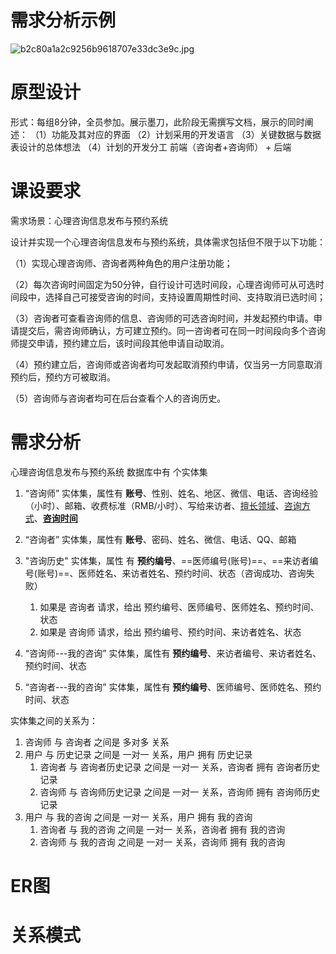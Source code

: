 # 需求分析示例
![b2c80a1a2c9256b9618707e33dc3e9c.jpg](https://bu.dusays.com/2023/10/14/652a3d3ad375b.jpg)

# 原型设计
形式：每组8分钟，全员参加。展示墨刀，此阶段无需撰写文档，展示的同时阐述：
（1）功能及其对应的界面
（2）计划采用的开发语言
（3）关键数据与数据表设计的总体想法
（4）计划的开发分工  前端（咨询者+咨询师） + 后端
# 课设要求
需求场景：心理咨询信息发布与预约系统

设计并实现一个心理咨询信息发布与预约系统，具体需求包括但不限于以下功能：

（1）实现心理咨询师、咨询者两种角色的用户注册功能；

（2）每次咨询时间固定为50分钟，自行设计可选时间段，心理咨询师可从可选时间段中，选择自己可接受咨询的时间，支持设置周期性时间、支持取消已选时间；

（3）咨询者可查看咨询师的信息、咨询师的可选咨询时间，并发起预约申请。申请提交后，需咨询师确认，方可建立预约。同一咨询者可在同一时间段向多个咨询师提交申请，预约建立后，该时间段其他申请自动取消。

（4）预约建立后，咨询师或咨询者均可发起取消预约申请，仅当另一方同意取消预约后，预约方可被取消。

（5）咨询师与咨询者均可在后台查看个人的咨询历史。
# 需求分析
心理咨询信息发布与预约系统 数据库中有  个实体集
1. “咨询师” 实体集，属性有 **账号**、性别、姓名、地区、微信、电话、咨询经验（小时）、邮箱、收费标准（RMB/小时）、写给来访者、<u>擅长领域</u>、<u>咨询方式</u>、<u>**咨询时间**</u>

2. “咨询者” 实体集，属性有 **账号**、密码、姓名、微信、电话、QQ、邮箱

3. "咨询历史" 实体集，属性 有 **预约编号**、==医师编号(账号)==、==来访者编号(账号)==、医师姓名、来访者姓名、预约时间、状态（咨询成功、咨询失败）
	1. 如果是 咨询者 请求，给出 预约编号、医师编号、医师姓名、预约时间、状态
	2. 如果是 咨询师 请求，给出 预约编号、预约时间、来访者姓名、状态

5. “咨询师---我的咨询” 实体集，属性有 **预约编号**、来访者编号、来访者姓名、预约时间、状态

6. “咨询者---我的咨询” 实体集，属性有 **预约编号**、医师编号、医师姓名、预约时间、状态

实体集之间的关系为：
1. 咨询师 与 咨询者 之间是 多对多 关系
2. 用户 与 历史记录 之间是 一对一 关系，用户 拥有 历史记录
	1. 咨询者 与 咨询者历史记录 之间是 一对一 关系，咨询者 拥有 咨询者历史记录
	2. 咨询师 与 咨询师历史记录 之间是 一对一 关系，咨询师 拥有 咨询师历史记录
3.  用户 与 我的咨询 之间是 一对一 关系，用户 拥有 我的咨询
	1. 咨询者 与 我的咨询 之间是 一对一 关系，咨询者 拥有 我的咨询
	2. 咨询师 与 我的咨询 之间是 一对一 关系，咨询师 拥有 我的咨询

# ER图 

# 关系模式